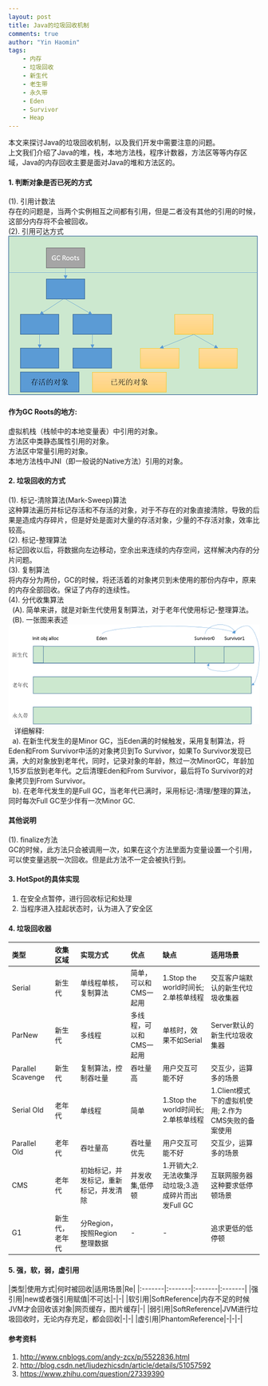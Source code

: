 ```yaml
---
layout: post
title: Java的垃圾回收机制
comments: true
author: "Yin Haomin"
tags:
    - 内存
    - 垃圾回收
    - 新生代
    - 老生带
    - 永久带
    - Eden
    - Survivor
    - Heap
---
```


本文来探讨Java的垃圾回收机制，以及我们开发中需要注意的问题。<br>
上文我们介绍了Java的堆，栈，本地方法栈，程序计数器，方法区等等内存区域，Java的内存回收主要是面对Java的堆和方法区的。<br>

#### 1. 判断对象是否已死的方式
(1). 引用计数法<br>
存在的问题是，当两个实例相互之间都有引用，但是二者没有其他的引用的时候，这部分内存将不会被回收。<br>
(2). 引用可达方式<br>
![gras](/images/stackheap/Object可达性判断.png)<br>

#### 作为GC Roots的地方:<br>
虚拟机栈（栈帧中的本地变量表）中引用的对象。<br>
方法区中类静态属性引用的对象。<br>
方法区中常量引用的对象。<br>
本地方法栈中JNI（即一般说的Native方法）引用的对象。<br>

#### 2. 垃圾回收的方式
(1). 标记-清除算法(Mark-Sweep)算法<br>
这种算法遍历并标记存活和不存活的对象，对于不存在的对象直接清除，导致的后果是造成内存碎片，但是好处是面对大量的存活对象，少量的不存活对象，效率比较高。<br>
(2). 标记-整理算法<br>
标记回收以后，将数据向左边移动，空余出来连续的内存空间，这样解决内存的分片问题。<br>
(3). 复制算法<br>
将内存分为两份，GC的时候，将还活着的对象拷贝到未使用的那份内存中，原来的内存全部回收。保证了内存的连续性。<br>
(4). 分代收集算法<br>
    (A). 简单来讲，就是对新生代使用复制算法，对于老年代使用标记-整理算法。 <br>
    (B). 一张图来表述<br>
    ![gras](/images/stackheap/内存带回收算法.png)<br>
    详细解释:<br>
    a). 在新生代发生的是Minor GC，当Eden满的时候触发，采用复制算法，将Eden和From Survivor中活的对象拷贝到To Survivor，如果To Survivor发现已满，大的对象放到老年代，同时，记录对象的年龄，熬过一次MinorGC，年龄加1,15岁后放到老年代。之后清理Eden和From Survivor，最后将To Survivor的对象拷贝到From Survivor。<br>
    b). 在老年代发生的是Full GC，当老年代已满时，采用标记-清理/整理的算法，同时每次Full GC至少伴有一次Minor GC.
#### 其他说明
(1). finalize方法<br>
GC的时候，此方法只会被调用一次，如果在这个方法里面为变量设置一个引用，可以使变量逃脱一次回收。但是此方法不一定会被执行到。<br>

#### 3. HotSpot的具体实现
1. 在安全点暂停，进行回收标记和处理<br>
2. 当程序进入挂起状态时，认为进入了安全区<br>

#### 4. 垃圾回收器

|类型|收集区域|实现方式|优点|缺点|适用场景|
|:-------|:-------|:-------|:-------|:-------|:-------|
|Serial|新生代|单线程单核，复制算法|简单，可以和CMS一起用|1.Stop the world时间长; 2.单核单线程|交互客户端默认的新生代垃圾收集器|
|ParNew|新生代|多线程|多线程，可以和CMS一起用|单核时，效果不如Serial|Server默认的新生代垃圾收集器|
|Parallel Scavenge|新生代|复制算法，控制吞吐量|吞吐量高|用户交互可能不好|交互少，运算多的场景|
|Serial Old|老年代|单线程|简单|1.Stop the world时间长; 2.单核单线程|1.Client模式下的虚拟机使用; 2.作为CMS失败的备案使用|
|Parallel Old|老年代|吞吐量高|吞吐量优先|用户交互可能不好|交互少，运算多的场景|
|CMS|老年代|初始标记，并发标记，重新标记，并发清除|并发收集,低停顿|1.开销大;2.无法收集浮动垃圾;3.造成碎片而出发Full GC|互联网服务器这种要求低停顿场景|
|G1|新生代，老年代|分Region，按照Region整理数据|-|-|追求更低的低停顿|

#### 5. 强，软，弱，虚引用
|类型|使用方式|何时被回收|适用场景|Re|
|:-------|:-------|:-------|:-------|
|强引用|new或者强引用赋值|不可达|-|-|
|软引用|SoftReference|内存不足的时候JVM才会回收该对象|网页缓存，图片缓存|-|
|弱引用|SoftReference|JVM进行垃圾回收时，无论内存充足，都会回收|-|-|
|虚引用|PhantomReference|-|-|-|

#### 参考资料
1. http://www.cnblogs.com/andy-zcx/p/5522836.html <br>
2. http://blog.csdn.net/liudezhicsdn/article/details/51057592 <br>
3. https://www.zhihu.com/question/27339390 <br>
